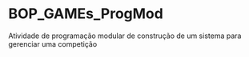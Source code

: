 # BOP_GAMEs_ProgMod
Atividade de programação modular de construção de um sistema para gerenciar uma competição
